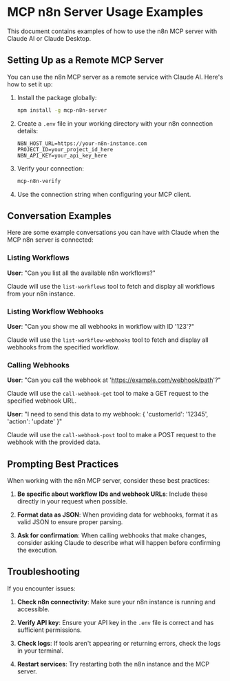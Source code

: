 # MCP n8n Server Usage Examples

This document contains examples of how to use the n8n MCP server with Claude AI or Claude Desktop.

## Setting Up as a Remote MCP Server

You can use the n8n MCP server as a remote service with Claude AI. Here's how to set it up:

1. Install the package globally:

   ```bash
   npm install -g mcp-n8n-server
   ```

2. Create a `.env` file in your working directory with your n8n connection details:

   ```
   N8N_HOST_URL=https://your-n8n-instance.com
   PROJECT_ID=your_project_id_here
   N8N_API_KEY=your_api_key_here
   ```

3. Verify your connection:

   ```bash
   mcp-n8n-verify
   ```

4. Use the connection string when configuring your MCP client.

## Conversation Examples

Here are some example conversations you can have with Claude when the MCP n8n server is connected:

### Listing Workflows

**User**: "Can you list all the available n8n workflows?"

Claude will use the `list-workflows` tool to fetch and display all workflows from your n8n instance.

### Listing Workflow Webhooks

**User**: "Can you show me all webhooks in workflow with ID '123'?"

Claude will use the `list-workflow-webhooks` tool to fetch and display all webhooks from the specified workflow.

### Calling Webhooks

**User**: "Can you call the webhook at 'https://example.com/webhook/path'?"

Claude will use the `call-webhook-get` tool to make a GET request to the specified webhook URL.

**User**: "I need to send this data to my webhook: { 'customerId': '12345', 'action': 'update' }"

Claude will use the `call-webhook-post` tool to make a POST request to the webhook with the provided data.

## Prompting Best Practices

When working with the n8n MCP server, consider these best practices:

1. **Be specific about workflow IDs and webhook URLs**: Include these directly in your request when possible.

2. **Format data as JSON**: When providing data for webhooks, format it as valid JSON to ensure proper parsing.

3. **Ask for confirmation**: When calling webhooks that make changes, consider asking Claude to describe what will happen before confirming the execution.

## Troubleshooting

If you encounter issues:

1. **Check n8n connectivity**: Make sure your n8n instance is running and accessible.

2. **Verify API key**: Ensure your API key in the `.env` file is correct and has sufficient permissions.

3. **Check logs**: If tools aren't appearing or returning errors, check the logs in your terminal.

4. **Restart services**: Try restarting both the n8n instance and the MCP server.
